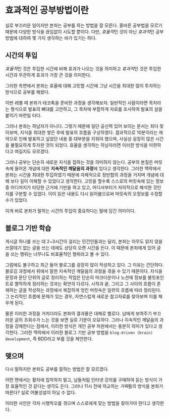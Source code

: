 # 효과적인 공부방법이란

실로 부끄러운 일이지만 본좌는 공부를 하는 방법을 잘 모른다. 올바른 공부법을 모르기 때문에 다양한 방식을 끊임없이 시도할 뿐이다. 다만, *효율적*인 것이 아닌 *효과적*인 공부방법에 대하여 몇 가지 생각하는 바가 있기는 하다.

## 시간의 투입

*효율적*인 것은 투입한 시간에 비해 효과가 나오는 것을 의미하고 *효과적*인 것은 투입한 시간과 무관하게 효과가 가장 큰 것을 의미한다.

그러한 측면에서 본좌는 효율에 대해 고민할 시간에 그냥 시간을 최대한 많이 투자하는 방식으로 공부를 해왔다.

이번 레벨 때 본좌가 테코톡을 준비한 과정을 생각해보자. 일반적인 사람이라면 목차라는 형식으로 발표의 뼈대를 고안하고, 그 목차에 부합하게 자료를 조사하여 발표의 살을 붙이기 마련일 터다.

그러나 본좌는 하남자가 아니다. 그렇기 때문에 일단 공신력 있어 보이는 문서는 죄다 찾아보며, 지식을 최대한 쌓은 후에 발표의 흐름을 구상하였다. 결과적으로 10분이라는 제약으로 인해 발표하고 싶었던 내용 중 대부분을 지워야 했으며, 사실상 굉장히 많은 시간을 불필요하게 투자한 것이 되었다. 효율을 생각하는 하남자라면 이러한 방식을 미련하다고 여길지도 모르겠다.

그러나 공부는 단순히 새로운 지식을 접하는 것을 의미하지 않는다. 공부의 본질은 머릿속에 들어온 개념에 대한 **지속적인 깨달음의 과정**에 있다고 생각한다. 그러한 맥락에서 본좌는 시간을 최대한 투입하였기 때문에 자체적으로 정반합의 과정을 거치며 개념에 대해 보다 깊이 이해할 수 있었다고 생각한다. 고민을 할수록 스스로의 머릿속에 있는 정보 중 어디까지가 타당한 근거에 기반을 하고 있고, 어디서부터가 자의적으로 해석한 것인지를 구분할 수 있었다. 이미 읽은 내용도 다시 읽어봄으로써 머릿속의 오정보를 수정할 수가 있었다.

이게 바로 본좌가 말하는 시간의 투입이 중요하다는 말에 담긴 의미이다.

## 블로그 기반 학습

게시글 하나를 쓰는 데 2~3시간이 걸리는 민간인들과는 달리, 본좌는 아무도 읽지 않을 쓰잘데기 없는 글을 쓰는 데에도 상당히 오랜 시간을 든다. 이 때문에 본좌에게 있어 글을 쓰는 행위는 너무나도 비효율적인 행위라고 볼 수 있다.

그럼에도 불구하고 최근 들어 블로그를 굉장히 많이 작성하고 있다. 그 이유는 간단하다. 블로깅 과정에서 위에서 말한 지속적인 깨달음의 과정을 겪을 수 있기 때문이다. 지식을 문장과 문단 단위의 글로 정리하는 작업은 단순히 마크다운이나 노션에 정보를 불릿포인트로 짤막하게 정리하는 것과는 확연히 다르다. 시작과 끝, 그리고 그 사이의 흐름이 존재하는 글을 작성하는 과정에서 복잡하게 엉킨 머릿속은 일련의 흐름에 따라 정리된다. 그 논리적인 흐름에 문제가 있는 경우, 자연스럽게 새로운 참고자료를 찾아보며 이를 채우게 된다.

물론 이러한 과정을 거치더라도 본좌의 결과물은 대체로 별로다. 남에게 보여주기 부끄러운 글의 조회수가 느는 것을 보면 실로 기분이 오묘하다. 그러나 지속적인 깨달음의 과정을 강제한다는 점에서, 이러한 방식은 개인 공부 차원에서는 충분히 의미가 있다고 생각한다. 그러한 맥락에서 이러한 블로그 기반 공부 방법을 `blog-driven (brain) development`, 즉 BDD라고 부를 것을 제언한다.

## 맺으며

다시 말하지만 본좌도 공부를 잘하는 방법은 잘 모르겠다.

어떤 면에서는 활자에 집착하지 말고, 남들처럼 인터넷 강의를 구매하여 듣는 방식이 가장 효율적인 것 같다는 생각도 든다. 그러나 11시 전에 하교하는 *가짜*들의 방식을 본좌가 따른다? 실로 어불성설이 아닐 수 없다.

이러한 사안은 각자 시행착오를 겪으며 스스로에게 맞는 방법을 찾아가야 한다고 생각한다.
